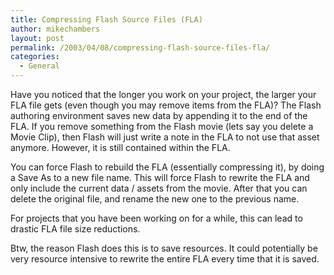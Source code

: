 ```yaml
---
title: Compressing Flash Source Files (FLA)
author: mikechambers
layout: post
permalink: /2003/04/08/compressing-flash-source-files-fla/
categories:
  - General
---
```



Have you noticed that the longer you work on your project, the larger your FLA file gets (even though you may remove items from the FLA)? The Flash authoring environment saves new data by appending it to the end of the FLA. If you remove something from the Flash movie (lets say you delete a Movie Clip), then Flash will just write a note in the FLA to not use that asset anymore. However, it is still contained within the FLA.

You can force Flash to rebuild the FLA (essentially compressing it), by doing a Save As to a new file name. This will force Flash to rewrite the FLA and only include the current data / assets from the movie. After that you can delete the original file, and rename the new one to the previous name.

For projects that you have been working on for a while, this can lead to drastic FLA file size reductions.

Btw, the reason Flash does this is to save resources. It could potentially be very resource intensive to rewrite the entire FLA every time that it is saved.